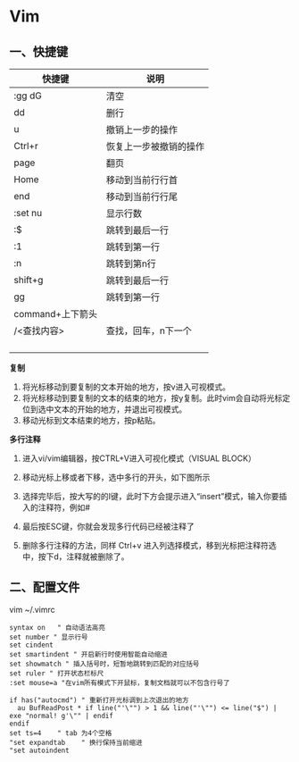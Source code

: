 # Vim

## 一、快捷键

| 快捷键           | 说明                   |
| ---------------- | ---------------------- |
| :gg dG           | 清空                   |
| dd               | 删行                   |
| u                | 撤销上一步的操作       |
| Ctrl+r           | 恢复上一步被撤销的操作 |
| page             | 翻页                   |
| Home             | 移动到当前行行首       |
| end              | 移动到当前行行尾       |
| :set nu          | 显示行数               |
| :$               | 跳转到最后一行         |
| :1               | 跳转到第一行           |
| :n               | 跳转到第n行            |
| shift+g          | 跳转到最后一行         |
| gg               | 跳转到第一行           |
| command+上下箭头 |                        |
| /<查找内容>      | 查找，回车，n下一个    |
|                  |                        |
|                  |                        |
|                  |                        |
|                  |                        |

**复制**

1. 将光标移动到要复制的文本开始的地方，按v进入可视模式。
2. 将光标移动到要复制的文本的结束的地方，按y复制。此时vim会自动将光标定位到选中文本的开始的地方，并退出可视模式。
3. 移动光标到文本结束的地方，按p粘贴。

**多行注释**

1. 进入vi/vim编辑器，按CTRL+V进入可视化模式（VISUAL BLOCK）

2. 移动光标上移或者下移，选中多行的开头，如下图所示

3. 选择完毕后，按大写的的I键，此时下方会提示进入“insert”模式，输入你要插入的注释符，例如#

4. 最后按ESC键，你就会发现多行代码已经被注释了

5. 删除多行注释的方法，同样 Ctrl+v 进入列选择模式，移到光标把注释符选中，按下d，注释就被删除了。

## 二、配置文件

vim ~/.vimrc

```shell
syntax on	" 自动语法高亮
set number " 显示行号
set cindent
set smartindent " 开启新行时使用智能自动缩进
set showmatch " 插入括号时，短暂地跳转到匹配的对应括号
set ruler " 打开状态栏标尺
:set mouse=a "在vim所有模式下开鼠标，复制文档就可以不包含行号了

if has("autocmd") " 重新打开光标调到上次退出的地方
  au BufReadPost * if line("'\"") > 1 && line("'\"") <= line("$") | exe "normal! g'\"" | endif
endif
set ts=4    " tab 为4个空格
"set expandtab    " 换行保持当前缩进
"set autoindent

```









